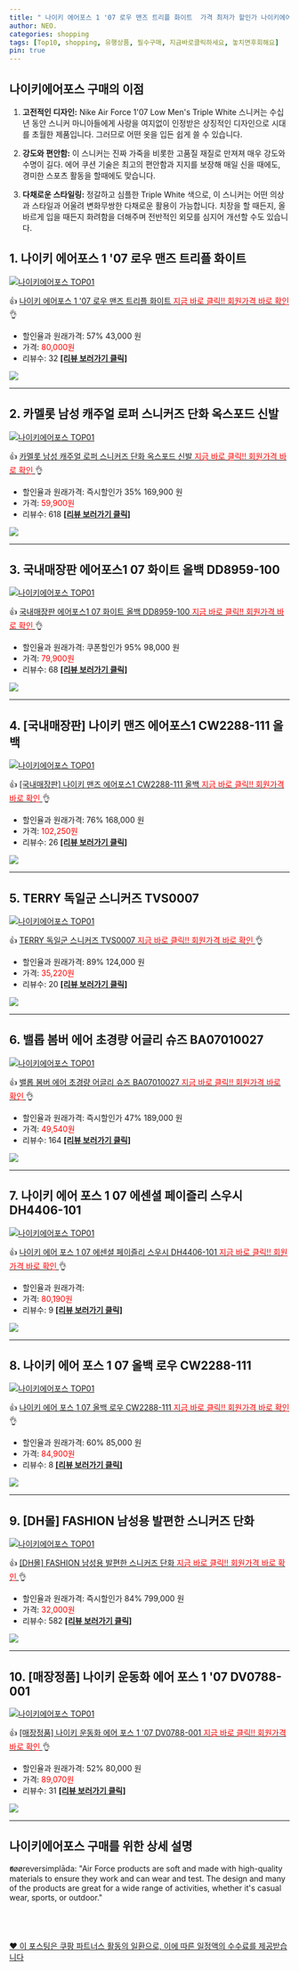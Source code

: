 ```yaml
---
title: " 나이키 에어포스 1 '07 로우 맨즈 트리플 화이트  가격 최저가 할인가 나이키에어포스 최저가 추천 제품 비교"
author: NEO.
categories: shopping
tags: [Top10, shopping, 유행상품, 필수구매, 지금바로클릭하세요, 놓치면후회해요]
pin: true
---
```

## 나이키에어포스 구매의 이점
1. **고전적인 디자인:** Nike Air Force 1'07 Low Men's Triple White 스니커는 수십 년 동안 스니커 마니아들에게 사랑을 여지없이 인정받은 상징적인 디자인으로 시대를 초월한 제품입니다. 그러므로 어떤 옷을 입든 쉽게 쓸 수 있습니다.

2. **강도와 편안함:** 이 스니커는 진짜 가죽을 비롯한 고품질 재질로 만져져 매우 강도와 수명이 길다. 에어 쿠션 기술은 최고의 편안함과 지지를 보장해 매일 신을 때에도, 경미한 스포츠 활동을 할때에도 맞습니다.

3. **다채로운 스타일링:** 정갈하고 심플한 Triple White 색으로, 이 스니커는 어떤 의상과 스타일과 어울려 변화무쌍한 다채로운 활용이 가능합니다. 치장을 할 때든지, 올바르게 입을 때든지 화려함을 더해주며 전반적인 외모를 심지어 개선할 수도 있습니다.

   

## 1.  나이키 에어포스 1 '07 로우 맨즈 트리플 화이트 

[![나이키에어포스 TOP01](https://thumbnail7.coupangcdn.com/thumbnails/remote/490x490ex/image/vendor_inventory/66db/258615da6cea93cde678f4a9694b0dae3ef604b23e869163d3f1904cd048.jpg)](https://link.coupang.com/re/AFFSDP?lptag=AF3617701&subid=GithubCoopas&pageKey=6957293598&traceid=V0-153&itemId=16923938683&vendorItemId=88664032207)


👍 [ 나이키 에어포스 1 '07 로우 맨즈 트리플 화이트  <font color=red> 지금 바로 클릭!! 회원가격 바로 확인 </font> ](https://link.coupang.com/re/AFFSDP?lptag=AF3617701&subid=GithubCoopas&pageKey=6957293598&traceid=V0-153&itemId=16923938683&vendorItemId=88664032207) 👌 


- 할인율과 원래가격: 57%  43,000   원
- 가격: <span style='color:red'>80,000원</span>
- 리뷰수: 32  [**[리뷰 보러가기 클릭]**](https://link.coupang.com/re/AFFSDP?lptag=AF3617701&subid=GithubCoopas&pageKey=6957293598&traceid=V0-153&itemId=16923938683&vendorItemId=88664032207)

[![](/discount_price.png)](https://link.coupang.com/re/AFFSDP?lptag=AF3617701&subid=GithubCoopas&pageKey=6957293598&traceid=V0-153&itemId=16923938683&vendorItemId=88664032207)

---


   

## 2.  카멜롯 남성 캐주얼 로퍼 스니커즈 단화 옥스포드 신발 

[![나이키에어포스 TOP01](https://thumbnail7.coupangcdn.com/thumbnails/remote/490x490ex/image/vendor_inventory/a2ae/5be09c1ccfc87fc5dabb5c76e4b4b5984784fd8fc1a8bde6032193cd93a0.jpg)](https://link.coupang.com/re/AFFSDP?lptag=AF3617701&subid=GithubCoopas&pageKey=163822747&traceid=V0-153&itemId=470062345&vendorItemId=88204875681)


👍 [ 카멜롯 남성 캐주얼 로퍼 스니커즈 단화 옥스포드 신발  <font color=red> 지금 바로 클릭!! 회원가격 바로 확인 </font> ](https://link.coupang.com/re/AFFSDP?lptag=AF3617701&subid=GithubCoopas&pageKey=163822747&traceid=V0-153&itemId=470062345&vendorItemId=88204875681) 👌 


- 할인율과 원래가격: 즉시할인가 35%  169,900   원
- 가격: <span style='color:red'>59,900원</span>
- 리뷰수: 618  [**[리뷰 보러가기 클릭]**](https://link.coupang.com/re/AFFSDP?lptag=AF3617701&subid=GithubCoopas&pageKey=163822747&traceid=V0-153&itemId=470062345&vendorItemId=88204875681)

[![](/discount_price.png)](https://link.coupang.com/re/AFFSDP?lptag=AF3617701&subid=GithubCoopas&pageKey=163822747&traceid=V0-153&itemId=470062345&vendorItemId=88204875681)

---


   

## 3.  국내매장판 에어포스1 07 화이트 올백 DD8959-100 

[![나이키에어포스 TOP01](https://thumbnail7.coupangcdn.com/thumbnails/remote/490x490ex/image/vendor_inventory/f389/90de39c1fb0491bc3ae73079904fe3a377919e79c248e34c1e28b905ce71.jpg)](https://link.coupang.com/re/AFFSDP?lptag=AF3617701&subid=GithubCoopas&pageKey=6746670486&traceid=V0-153&itemId=20078978856&vendorItemId=88430545128)


👍 [ 국내매장판 에어포스1 07 화이트 올백 DD8959-100  <font color=red> 지금 바로 클릭!! 회원가격 바로 확인 </font> ](https://link.coupang.com/re/AFFSDP?lptag=AF3617701&subid=GithubCoopas&pageKey=6746670486&traceid=V0-153&itemId=20078978856&vendorItemId=88430545128) 👌 


- 할인율과 원래가격: 쿠폰할인가 95%  98,000   원
- 가격: <span style='color:red'>79,900원</span>
- 리뷰수: 68  [**[리뷰 보러가기 클릭]**](https://link.coupang.com/re/AFFSDP?lptag=AF3617701&subid=GithubCoopas&pageKey=6746670486&traceid=V0-153&itemId=20078978856&vendorItemId=88430545128)

[![](/discount_price.png)](https://link.coupang.com/re/AFFSDP?lptag=AF3617701&subid=GithubCoopas&pageKey=6746670486&traceid=V0-153&itemId=20078978856&vendorItemId=88430545128)

---


   

## 4.  [국내매장판] 나이키 맨즈 에어포스1 CW2288-111 올백 

[![나이키에어포스 TOP01](https://thumbnail8.coupangcdn.com/thumbnails/remote/490x490ex/image/vendor_inventory/7e37/05c9edc8a16f789ec8a647173514d71d7a66d76f42e4c0a5833e43d3a0c4.jpg)](https://link.coupang.com/re/AFFSDP?lptag=AF3617701&subid=GithubCoopas&pageKey=7024972297&traceid=V0-153&itemId=17316669487&vendorItemId=88578060657)


👍 [ [국내매장판] 나이키 맨즈 에어포스1 CW2288-111 올백  <font color=red> 지금 바로 클릭!! 회원가격 바로 확인 </font> ](https://link.coupang.com/re/AFFSDP?lptag=AF3617701&subid=GithubCoopas&pageKey=7024972297&traceid=V0-153&itemId=17316669487&vendorItemId=88578060657) 👌 


- 할인율과 원래가격: 76%  168,000   원
- 가격: <span style='color:red'>102,250원</span>
- 리뷰수: 26  [**[리뷰 보러가기 클릭]**](https://link.coupang.com/re/AFFSDP?lptag=AF3617701&subid=GithubCoopas&pageKey=7024972297&traceid=V0-153&itemId=17316669487&vendorItemId=88578060657)

[![](/discount_price.png)](https://link.coupang.com/re/AFFSDP?lptag=AF3617701&subid=GithubCoopas&pageKey=7024972297&traceid=V0-153&itemId=17316669487&vendorItemId=88578060657)

---


   

## 5.  TERRY 독일군 스니커즈 TVS0007 

[![나이키에어포스 TOP01](https://thumbnail7.coupangcdn.com/thumbnails/remote/490x490ex/image/vendor_inventory/4bbf/696903ba61d14145be72b035a809b6257fae8b29977f7fda1e8323de695b.png)](https://link.coupang.com/re/AFFSDP?lptag=AF3617701&subid=GithubCoopas&pageKey=7470845067&traceid=V0-153&itemId=19493870794&vendorItemId=85562177538)


👍 [ TERRY 독일군 스니커즈 TVS0007  <font color=red> 지금 바로 클릭!! 회원가격 바로 확인 </font> ](https://link.coupang.com/re/AFFSDP?lptag=AF3617701&subid=GithubCoopas&pageKey=7470845067&traceid=V0-153&itemId=19493870794&vendorItemId=85562177538) 👌 


- 할인율과 원래가격: 89%  124,000   원
- 가격: <span style='color:red'>35,220원</span>
- 리뷰수: 20  [**[리뷰 보러가기 클릭]**](https://link.coupang.com/re/AFFSDP?lptag=AF3617701&subid=GithubCoopas&pageKey=7470845067&traceid=V0-153&itemId=19493870794&vendorItemId=85562177538)

[![](/discount_price.png)](https://link.coupang.com/re/AFFSDP?lptag=AF3617701&subid=GithubCoopas&pageKey=7470845067&traceid=V0-153&itemId=19493870794&vendorItemId=85562177538)

---


   

## 6.  밸롭 봄버 에어 초경량 어글리 슈즈 BA07010027 

[![나이키에어포스 TOP01](https://thumbnail8.coupangcdn.com/thumbnails/remote/490x490ex/image/retail/images/2020/08/21/20/7/a36a5162-4f47-468b-b81a-e1ccdf091de2.jpg)](https://link.coupang.com/re/AFFSDP?lptag=AF3617701&subid=GithubCoopas&pageKey=1987806335&traceid=V0-153&itemId=3382110586&vendorItemId=71368762957)


👍 [ 밸롭 봄버 에어 초경량 어글리 슈즈 BA07010027  <font color=red> 지금 바로 클릭!! 회원가격 바로 확인 </font> ](https://link.coupang.com/re/AFFSDP?lptag=AF3617701&subid=GithubCoopas&pageKey=1987806335&traceid=V0-153&itemId=3382110586&vendorItemId=71368762957) 👌 


- 할인율과 원래가격: 즉시할인가 47%  189,000   원
- 가격: <span style='color:red'>49,540원</span>
- 리뷰수: 164  [**[리뷰 보러가기 클릭]**](https://link.coupang.com/re/AFFSDP?lptag=AF3617701&subid=GithubCoopas&pageKey=1987806335&traceid=V0-153&itemId=3382110586&vendorItemId=71368762957)

[![](/discount_price.png)](https://link.coupang.com/re/AFFSDP?lptag=AF3617701&subid=GithubCoopas&pageKey=1987806335&traceid=V0-153&itemId=3382110586&vendorItemId=71368762957)

---


   

## 7.  나이키 에어 포스 1 07 에센셜 페이즐리 스우시 DH4406-101 

[![나이키에어포스 TOP01](https://thumbnail7.coupangcdn.com/thumbnails/remote/490x490ex/image/vendor_inventory/e763/8dfe58fb0f1279a660d17d4c03bd60f450d53781394f15adb430107b0546.jpg)](https://link.coupang.com/re/AFFSDP?lptag=AF3617701&subid=GithubCoopas&pageKey=7173691248&traceid=V0-153&itemId=21430545074&vendorItemId=88474505401)


👍 [ 나이키 에어 포스 1 07 에센셜 페이즐리 스우시 DH4406-101  <font color=red> 지금 바로 클릭!! 회원가격 바로 확인 </font> ](https://link.coupang.com/re/AFFSDP?lptag=AF3617701&subid=GithubCoopas&pageKey=7173691248&traceid=V0-153&itemId=21430545074&vendorItemId=88474505401) 👌 


- 할인율과 원래가격: 
- 가격: <span style='color:red'>80,190원</span>
- 리뷰수: 9  [**[리뷰 보러가기 클릭]**](https://link.coupang.com/re/AFFSDP?lptag=AF3617701&subid=GithubCoopas&pageKey=7173691248&traceid=V0-153&itemId=21430545074&vendorItemId=88474505401)

[![](/discount_price.png)](https://link.coupang.com/re/AFFSDP?lptag=AF3617701&subid=GithubCoopas&pageKey=7173691248&traceid=V0-153&itemId=21430545074&vendorItemId=88474505401)

---


   

## 8.  나이키 에어 포스 1 07 올백 로우 CW2288-111 

[![나이키에어포스 TOP01](https://thumbnail6.coupangcdn.com/thumbnails/remote/490x490ex/image/vendor_inventory/b61f/dc8802e79a26bcdc54ae3229447b3fd618e3ca03dd5d30854612f75d5dc3.jpg)](https://link.coupang.com/re/AFFSDP?lptag=AF3617701&subid=GithubCoopas&pageKey=7560473806&traceid=V0-153&itemId=19917391757&vendorItemId=88502681907)


👍 [ 나이키 에어 포스 1 07 올백 로우 CW2288-111  <font color=red> 지금 바로 클릭!! 회원가격 바로 확인 </font> ](https://link.coupang.com/re/AFFSDP?lptag=AF3617701&subid=GithubCoopas&pageKey=7560473806&traceid=V0-153&itemId=19917391757&vendorItemId=88502681907) 👌 


- 할인율과 원래가격: 60%  85,000   원
- 가격: <span style='color:red'>84,900원</span>
- 리뷰수: 8  [**[리뷰 보러가기 클릭]**](https://link.coupang.com/re/AFFSDP?lptag=AF3617701&subid=GithubCoopas&pageKey=7560473806&traceid=V0-153&itemId=19917391757&vendorItemId=88502681907)

[![](/discount_price.png)](https://link.coupang.com/re/AFFSDP?lptag=AF3617701&subid=GithubCoopas&pageKey=7560473806&traceid=V0-153&itemId=19917391757&vendorItemId=88502681907)

---


   

## 9.  [DH몰] FASHION 남성용 발편한 스니커즈 단화 

[![나이키에어포스 TOP01](https://thumbnail8.coupangcdn.com/thumbnails/remote/490x490ex/image/vendor_inventory/9f4b/520c901a91155d0d8ffa6cad951cd58e4380d21d6acb5d57007367de277c.jpg)](https://link.coupang.com/re/AFFSDP?lptag=AF3617701&subid=GithubCoopas&pageKey=6424607172&traceid=V0-153&itemId=13838433544&vendorItemId=82815065752)


👍 [ [DH몰] FASHION 남성용 발편한 스니커즈 단화  <font color=red> 지금 바로 클릭!! 회원가격 바로 확인 </font> ](https://link.coupang.com/re/AFFSDP?lptag=AF3617701&subid=GithubCoopas&pageKey=6424607172&traceid=V0-153&itemId=13838433544&vendorItemId=82815065752) 👌 


- 할인율과 원래가격: 즉시할인가 84%  799,000   원
- 가격: <span style='color:red'>32,000원</span>
- 리뷰수: 582  [**[리뷰 보러가기 클릭]**](https://link.coupang.com/re/AFFSDP?lptag=AF3617701&subid=GithubCoopas&pageKey=6424607172&traceid=V0-153&itemId=13838433544&vendorItemId=82815065752)

[![](/discount_price.png)](https://link.coupang.com/re/AFFSDP?lptag=AF3617701&subid=GithubCoopas&pageKey=6424607172&traceid=V0-153&itemId=13838433544&vendorItemId=82815065752)

---


   

## 10.  [매장정품] 나이키 운동화 에어 포스 1 '07 DV0788-001 

[![나이키에어포스 TOP01](https://thumbnail9.coupangcdn.com/thumbnails/remote/490x490ex/image/vendor_inventory/44df/374f7013b62a53f6bff25007450242c60cc523e9b5fde03c71ff2532c9f7.jpg)](https://link.coupang.com/re/AFFSDP?lptag=AF3617701&subid=GithubCoopas&pageKey=7159091364&traceid=V0-153&itemId=19550048328&vendorItemId=88629183105)


👍 [ [매장정품] 나이키 운동화 에어 포스 1 '07 DV0788-001  <font color=red> 지금 바로 클릭!! 회원가격 바로 확인 </font> ](https://link.coupang.com/re/AFFSDP?lptag=AF3617701&subid=GithubCoopas&pageKey=7159091364&traceid=V0-153&itemId=19550048328&vendorItemId=88629183105) 👌 


- 할인율과 원래가격: 52%  80,000   원
- 가격: <span style='color:red'>89,070원</span>
- 리뷰수: 31  [**[리뷰 보러가기 클릭]**](https://link.coupang.com/re/AFFSDP?lptag=AF3617701&subid=GithubCoopas&pageKey=7159091364&traceid=V0-153&itemId=19550048328&vendorItemId=88629183105)

[![](/discount_price.png)](https://link.coupang.com/re/AFFSDP?lptag=AF3617701&subid=GithubCoopas&pageKey=7159091364&traceid=V0-153&itemId=19550048328&vendorItemId=88629183105)

---
## 나이키에어포스 구매를 위한 상세 설명
**ฮ**øøreversimplāda: "Air Force products are soft and made with high-quality materials to ensure they work and can wear and test. The design and many of the products are great for a wide range of activities, whether it's casual wear, sports, or outdoor."<br><br><br><br><br> [ ❤  이 포스팅은 쿠팡 파트너스 활동의 일환으로, 이에 따른 일정액의 수수료를 제공받습니다](https://link.coupang.com/a/bcEFyh)